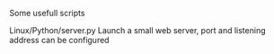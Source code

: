Some usefull scripts

Linux/Python/server.py
Launch a small web server, port and listening address can be configured
